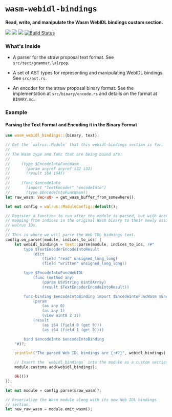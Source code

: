 # `wasm-webidl-bindings`


**Read, write, and manipulate the Wasm WebIDL bindings custom section.**

[![](https://docs.rs/wasm-webidl-bindings/badge.svg)](https://docs.rs/wasm-webidl-bindings/)
[![](https://img.shields.io/crates/v/wasm-webidl-bindings.svg)](https://crates.io/crates/wasm-webidl-bindings)
[![](https://img.shields.io/crates/d/wasm-webidl-bindings.svg)](https://crates.io/crates/wasm-webidl-bindings)
[![Build Status](https://dev.azure.com/rustwasm/wasm-webidl-bindings/_apis/build/status/rustwasm.wasm-webidl-bindings?branchName=master)](https://dev.azure.com/rustwasm/wasm-webidl-bindings/_build/latest?definitionId=2&branchName=master)

### What's Inside

* A parser for the straw proposal text format. See `src/text/grammar.lalrpop`.

* A set of AST types for representing and manipulating WebIDL bindings. See
  `src/ast.rs`.

* An encoder for the straw proposal binary format. See the implementation at
  `src/binary/encode.rs` and details on the format at `BINARY.md`.

### Example

#### Parsing the Text Format and Encoding it in the Binary Format

```rust
use wasm_webidl_bindings::{binary, text};

// Get the `walrus::Module` that this webidl-bindings section is for.
//
// The Wasm type and func that are being bound are:
//
//     (type $EncodeIntoFuncWasm
//       (param anyref anyref i32 i32)
//       (result i64 i64))
//
//     (func $encodeInto
//       (import "TextEncoder" "encodeInto")
//       (type $EncodeIntoFuncWasm))
let raw_wasm: Vec<u8> = get_wasm_buffer_from_somewhere();

let mut config = walrus::ModuleConfig::default();

// Register a function to run after the module is parsed, but with access to the
// mapping from indices in the original Wasm binary to their newly assigned
// walrus IDs.
//
// This is where we will parse the Web IDL bidnings text.
config.on_parse(|module, indices_to_ids| {
    let webidl_bindings = text::parse(module, indices_to_ids, r#"
        type $TextEncoderEncodeIntoResult
            (dict
                (field "read" unsigned_long_long)
                (field "written" unsigned_long_long))

        type $EncodeIntoFuncWebIDL
            (func (method any)
                (param USVString Uint8Array)
                (result $TextEncoderEncodeIntoResult))

        func-binding $encodeIntoBinding import $EncodeIntoFuncWasm $EncodeIntoFuncWebIDL
            (param
                (as any 0)
                (as any 1)
                (view uint8 2 3))
            (result
                (as i64 (field 0 (get 0)))
                (as i64 (field 1 (get 0))))

        bind $encodeInto $encodeIntoBinding
    "#)?;

    println!("The parsed Web IDL bindings are {:#?}", webidl_bindings);

    // Insert the `webidl_bindings` into the module as a custom section.
    module.customs.add(webidl_bindings);

    Ok(())
});

let mut module = config.parse(&raw_wasm)?;

// Reserialize the Wasm module along with its new Web IDL bindings
// section.
let new_raw_wasm = module.emit_wasm();
```

